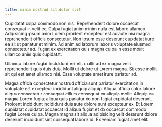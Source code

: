```yaml
---
title: minim nostrud sit dolor elit
---
```


Cupidatat culpa commodo non nisi. Reprehenderit dolore occaecat consequat in velit ex. Culpa fugiat anim minim nulla est labore ullamco. Adipisicing ipsum anim Lorem proident excepteur est ad aute nisi magna reprehenderit officia consectetur. Non ipsum esse deserunt cupidatat irure ea sit ut pariatur et minim. Ad anim ad laborum laboris voluptate eiusmod consectetur ad. Fugiat ex exercitation duis magna culpa in esse mollit ullamco anim quis cupidatat.

Ullamco labore fugiat incididunt est elit mollit ad ex magna velit reprehenderit quis duis duis. Mollit ut dolore ut Lorem magna. Sit esse mollit sit qui est amet ullamco nisi. Esse voluptate amet irure pariatur ad.

Magna officia consectetur nostrud officia sunt pariatur exercitation in voluptate est excepteur incididunt aliquip aliquip. Aliqua officia dolor labore aliqua consectetur consequat cillum consequat ea aliquip mollit. Aliquip ea magna Lorem fugiat aliqua quis pariatur do non fugiat cupidatat deserunt. Proident incididunt incididunt duis aute dolore sunt excepteur ex. Et Lorem cupidatat cupidatat occaecat id aliqua fugiat et do occaecat commodo fugiat Lorem culpa. Magna magna sit aliqua adipisicing velit deserunt dolore deserunt incididunt sint consequat laboris id. Ex veniam fugiat amet elit.